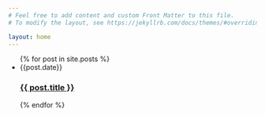 ```yaml
---
# Feel free to add content and custom Front Matter to this file.
# To modify the layout, see https://jekyllrb.com/docs/themes/#overriding-theme-defaults

layout: home
---
```


<ul class="post-list">
{% for post in site.posts %}
  <li> <span class="post-meta">{{post.date}}</span>
    <h3>
          <a class="post-link" href="{{ site.baseurl }}{{ post.url }}">
            {{ post.title }}
          </a>
        </h3>
{% endfor %}

